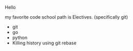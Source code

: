 Hello

my favorite code school path is Electives. (specifically git)

* git
* go
* python
* Killing history using git rebase
